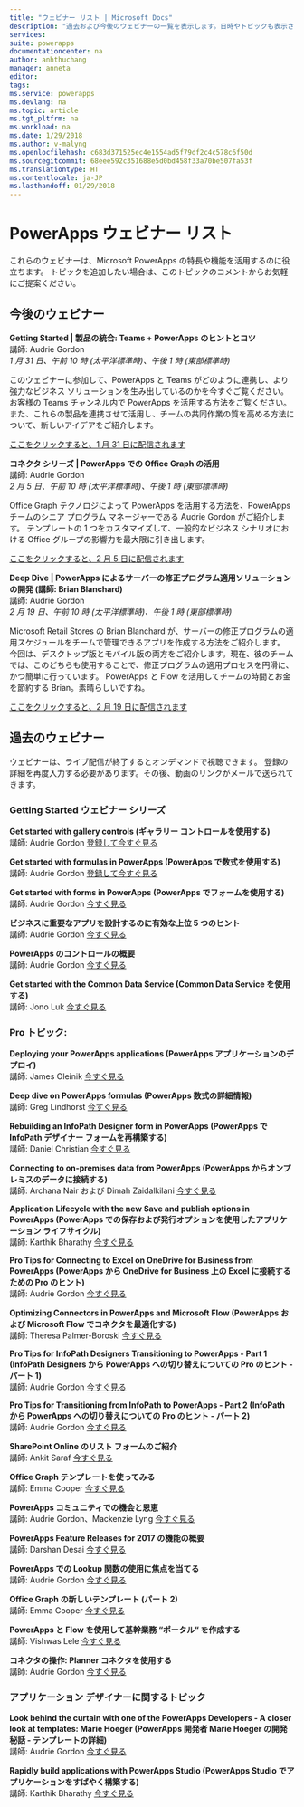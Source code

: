 ```yaml
---
title: "ウェビナー リスト | Microsoft Docs"
description: "過去および今後のウェビナーの一覧を表示します。日時やトピックも表示されます。"
services: 
suite: powerapps
documentationcenter: na
author: anhthuchang
manager: anneta
editor: 
tags: 
ms.service: powerapps
ms.devlang: na
ms.topic: article
ms.tgt_pltfrm: na
ms.workload: na
ms.date: 1/29/2018
ms.author: v-malyng
ms.openlocfilehash: c683d371525ec4e1554ad5f79df2c4c578c6f50d
ms.sourcegitcommit: 68eee592c351688e5d0bd458f33a70be507fa53f
ms.translationtype: HT
ms.contentlocale: ja-JP
ms.lasthandoff: 01/29/2018
---
```

# <a name="powerapps-webinar-listing"></a>PowerApps ウェビナー リスト #
これらのウェビナーは、Microsoft PowerApps の特長や機能を活用するのに役立ちます。 トピックを追加したい場合は、このトピックのコメントからお気軽にご提案ください。

## <a name="upcoming-webinars"></a>今後のウェビナー ##
**Getting Started | 製品の統合: Teams + PowerApps のヒントとコツ**
<br>講師: Audrie Gordon
<br>*1 月 31 日、午前 10 時 (太平洋標準時)、午後 1 時 (東部標準時)*

このウェビナーに参加して、PowerApps と Teams がどのように連携し、より強力なビジネス ソリューションを生み出しているのかを今すぐご覧ください。 お客様の Teams チャンネル内で PowerApps を活用する方法をご覧ください。また、これらの製品を連携させて活用し、チームの共同作業の質を高める方法について、新しいアイデアをご紹介します。

[ここをクリックすると、1 月 31 日に配信されます](https://www.youtube.com/watch?v=obBQk-aSElI)

**コネクタ シリーズ | PowerApps での Office Graph の活用**
<br>講師: Audrie Gordon
<br>*2 月 5 日、午前 10 時 (太平洋標準時)、午後 1 時 (東部標準時)*

Office Graph テクノロジによって PowerApps を活用する方法を、PowerApps チームのシニア プログラム マネージャーである Audrie Gordon がご紹介します。 テンプレートの 1 つをカスタマイズして、一般的なビジネス シナリオにおける Office グループの影響力を最大限に引き出します。

[ここをクリックすると、2 月 5 日に配信されます](https://www.youtube.com/watch?v=AOGGyoElGaQ)

**Deep Dive | PowerApps によるサーバーの修正プログラム適用ソリューションの開発 (講師: Brian Blanchard)**
<br>講師: Audrie Gordon
<br>*2 月 19 日、午前 10 時 (太平洋標準時)、午後 1 時 (東部標準時)*

Microsoft Retail Stores の Brian Blanchard が、サーバーの修正プログラムの適用スケジュールをチームで管理できるアプリを作成する方法をご紹介します。 今回は、デスクトップ版とモバイル版の両方をご紹介します。現在、彼のチームでは、このどちらも使用することで、修正プログラムの適用プロセスを円滑に、かつ簡単に行っています。 PowerApps と Flow を活用してチームの時間とお金を節約する Brian。素晴らしいですね。

[ここをクリックすると、2 月 19 日に配信されます](https://www.youtube.com/watch?v=QAe0oBecowU)

## <a name="past-webinars"></a>過去のウェビナー ##
ウェビナーは、ライブ配信が終了するとオンデマンドで視聴できます。 登録の詳細を再度入力する必要があります。その後、動画のリンクがメールで送られてきます。

### <a name="getting-started-webinar-series"></a>Getting Started ウェビナー シリーズ ###
**Get started with gallery controls (ギャラリー コントロールを使用する)**
<br>講師: Audrie Gordon [登録して今すぐ見る](https://info.microsoft.com/US-EAD-WBNR-FY17-02Feb-28-GettingStartedwithPowerAppsGalleries300759_01Registration-ForminBody.html)

**Get started with formulas in PowerApps (PowerApps で数式を使用する)**
<br>講師: Audrie Gordon [登録して今すぐ見る](https://info.microsoft.com/US-EAD-WBNR-FY17-03Mar-14-GettingStartedwithPowerAppsFormulas300770_01Registration-ForminBody.html)

**Get started with forms in PowerApps (PowerApps でフォームを使用する)**
<br>講師: Audrie Gordon [今すぐ見る](https://www.youtube.com/watch?v=WnuwLkNbWk4)

**ビジネスに重要なアプリを設計するのに有効な上位 5 つのヒント**
<br>講師: Audrie Gordon [今すぐ見る](https://www.youtube.com/watch?v=Ql-pK9ixKxw)

**PowerApps のコントロールの概要**
<br>講師: Audrie Gordon [今すぐ見る](https://www.youtube.com/watch?v=lUo0DXvJENI)

**Get started with the Common Data Service (Common Data Service を使用する)**
<br>講師: Jono Luk [今すぐ見る](https://info.microsoft.com/US-PowerBI-WBNR-FY17-04Apr-18-GettingStartedwiththeCommonDataServices312618_01Registration-ForminBody.html)

### <a name="pro-topics"></a>Pro トピック: ###
**Deploying your PowerApps applications (PowerApps アプリケーションのデプロイ)**
<br>講師: James Oleinik [今すぐ見る](https://www.youtube.com/watch?v=LF49hFB14Cs)

**Deep dive on PowerApps formulas (PowerApps 数式の詳細情報)**
<br>講師: Greg Lindhorst [今すぐ見る](https://www.youtube.com/watch?v=PuePMMuj5ps)

**Rebuilding an InfoPath Designer form in PowerApps (PowerApps で InfoPath デザイナー フォームを再構築する)**
<br>講師: Daniel Christian [今すぐ見る](https://www.youtube.com/watch?v=ohQcxcVZSK4)

**Connecting to on-premises data from PowerApps (PowerApps からオンプレミスのデータに接続する)**
<br>講師: Archana Nair および Dimah Zaidalkilani [今すぐ見る](https://www.youtube.com/watch?v=YBdO2MAulx8)

**Application Lifecycle with the new Save and publish options in PowerApps (PowerApps での保存および発行オプションを使用したアプリケーション ライフサイクル)**
<br>講師: Karthik Bharathy [今すぐ見る](https://www.youtube.com/watch?v=Np3DXBQvq2I)

**Pro Tips for Connecting to Excel on OneDrive for Business from PowerApps (PowerApps から OneDrive for Business 上の Excel に接続するための Pro のヒント)**
<br>講師: Audrie Gordon [今すぐ見る](https://www.youtube.com/watch?v=WPhux5_3Sfs)

**Optimizing Connectors in PowerApps and Microsoft Flow (PowerApps および Microsoft Flow でコネクタを最適化する)**
<br>講師: Theresa Palmer-Boroski [今すぐ見る](https://www.youtube.com/watch?v=6jwt4qXA2IQ)

**Pro Tips for InfoPath Designers Transitioning to PowerApps - Part 1 (InfoPath Designers から PowerApps への切り替えについての Pro のヒント - パート 1)**
<br>講師: Audrie Gordon [今すぐ見る](https://www.youtube.com/watch?v=EZ09dRuiWLw)

**Pro Tips for Transitioning from InfoPath to PowerApps - Part 2 (InfoPath から PowerApps への切り替えについての Pro のヒント - パート 2)**
<br>講師: Audrie Gordon [今すぐ見る](https://www.youtube.com/watch?v=Bm2XePxLcSM)

**SharePoint Online のリスト フォームのご紹介**
<br>講師: Ankit Saraf [今すぐ見る](https://www.youtube.com/watch?v=3dCwg6wtViI)

**Office Graph テンプレートを使ってみる**
<br>講師: Emma Cooper [今すぐ見る](https://www.youtube.com/watch?v=SwLNN3tPVNs)

**PowerApps コミュニティでの機会と恩恵**
<br> 講師: Audrie Gordon、Mackenzie Lyng [今すぐ見る](https://www.youtube.com/watch?v=MTIkTPUgDSY)

**PowerApps Feature Releases for 2017 の機能の概要**
<br>講師: Darshan Desai [今すぐ見る](https://www.youtube.com/watch?v=XFMh8-zLkEM)

**PowerApps での Lookup 関数の使用に焦点を当てる**
<br>講師: Audrie Gordon [今すぐ見る](https://www.youtube.com/watch?v=uTPtNaSK_gc)

**Office Graph の新しいテンプレート (パート 2)**
<br>講師: Emma Cooper [今すぐ見る](https://www.youtube.com/watch?v=9PopTeLdpmU)

**PowerApps と Flow を使用して基幹業務 “ポータル“ を作成する**
<br>講師: Vishwas Lele [今すぐ見る](http://www.youtube.com/watch?v=eSMAAFHK44c)

**コネクタの操作: Planner コネクタを使用する**
<br> 講師: Audrie Gordon [今すぐ見る](https://www.youtube.com/watch?v=NBPL9Uw7qzg)

### <a name="app-designer-topics"></a>アプリケーション デザイナーに関するトピック ###
**Look behind the curtain with one of the PowerApps Developers - A closer look at templates: Marie Hoeger (PowerApps 開発者 Marie Hoeger の開発秘話 - テンプレートの詳細)**
<br>講師: Audrie Gordon [今すぐ見る](https://www.youtube.com/watch?v=YF3DKZxlUdM)

**Rapidly build applications with PowerApps Studio (PowerApps Studio でアプリケーションをすばやく構築する)**
<br>講師: Karthik Bharathy [今すぐ見る](https://www.youtube.com/watch?v=us85WpXe4cA)
